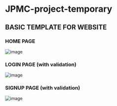 # JPMC-project-temporary
## BASIC TEMPLATE FOR WEBSITE
### HOME PAGE
![image](https://user-images.githubusercontent.com/72307225/216153861-151f3cd1-a7ad-44ee-b159-938d73d5f5a5.png)
### LOGIN PAGE (with validation)
![image](https://user-images.githubusercontent.com/72307225/216154028-7b3f630a-7af6-4cfd-9ec9-943966459f49.png)
### SIGNUP PAGE (with validation)
![image](https://user-images.githubusercontent.com/72307225/216154385-2c934f1d-3ec2-4c34-b474-34e3c3bfea1e.png)
